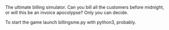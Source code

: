 The ultimate billing simulator. Can you bill all the customers before midnight, or will this be an invoice apocolypse? Only you can decide.

To start the game launch billingsme.py with python3, probably.
